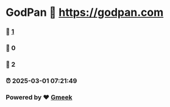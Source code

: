 # GodPan :link: https://godpan.com 
### :page_facing_up: [1](https://godpan.com/tag.html) 
### :speech_balloon: 0 
### :hibiscus: 2 
### :alarm_clock: 2025-03-01 07:21:49 
### Powered by :heart: [Gmeek](https://github.com/Meekdai/Gmeek)
